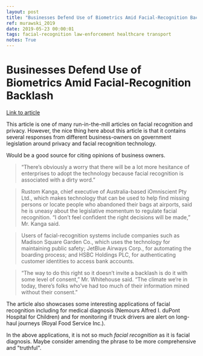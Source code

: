 ```yaml
---
layout: post
title: "Businesses Defend Use of Biometrics Amid Facial-Recognition Backlash"
ref: murawski_2019
date: 2019-05-23 00:00:01
tags: facial-recognition law-enforcement healthcare transport
notes: True
---
```


# Businesses Defend Use of Biometrics Amid Facial-Recognition Backlash

[Link to article](https://www.wsj.com/articles/businesses-defend-use-of-biometrics-amid-facial-recognition-backlash-11558603800?mod=djemAIPro)

This article is one of many run-in-the-mill articles on facial recognition and privacy. However, the nice thing here about this article is that it contains several responses from different business-owners on government legislation around privacy and facial recognition technology.

Would be a good source for citing opinions of business owners.

> “There’s obviously a worry that there will be a lot more hesitance of enterprises to adopt the technology because facial recognition is associated with a dirty word.”

> Rustom Kanga, chief executive of Australia-based iOmniscient Pty Ltd., which makes technology that can be used to help find missing persons or locate people who abandoned their bags at airports, said he is uneasy about the legislative momentum to regulate facial recognition. “I don’t feel confident the right decisions will be made,” Mr. Kanga said.

> Users of facial-recognition systems include companies such as Madison Square Garden Co., which uses the technology for maintaining public safety; JetBlue Airways Corp., for automating the boarding process; and HSBC Holdings PLC, for authenticating customer identities to access bank accounts.

> “The way to do this right so it doesn’t invite a backlash is do it with some level of consent,” Mr. Whitehouse said. “The climate we’re in today, there’s folks who’ve had too much of their information mined without their consent.” 

The article also showcases some interesting applications of facial recognition including for medical diagnosis (Nemours Alfred I. duPont Hospital for Children) and for monitoring if truck drivers are alert on long-haul journeys (Royal Food Service Inc.). 

In the above applications, it is not so much *facial recognition* as it is facial diagnosis. Maybe consider amending the phrase to be more comprehensive and "truthful".
